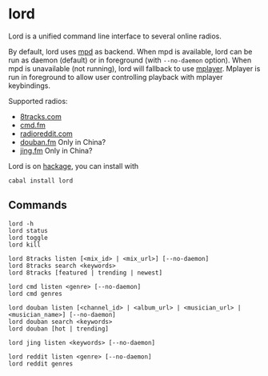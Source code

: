 # lord

Lord is a unified command line interface to several online radios.

By default, lord uses [mpd] as backend.
When mpd is available, lord can be run as daemon (default) or in foreground (with `--no-daemon` option).
When mpd is unavailable (not running), lord will fallback to use [mplayer]. Mplayer is run in foreground to allow user controlling playback with mplayer keybindings.

Supported radios:

- [8tracks.com]
- [cmd.fm]
- [radioreddit.com]
- [douban.fm]  Only in China?
- [jing.fm] Only in China?

Lord is on [hackage](http://hackage.haskell.org/package/lord), you can install with

    cabal install lord

## Commands

```
lord -h
lord status
lord toggle
lord kill

lord 8tracks listen [<mix_id> | <mix_url>] [--no-daemon]
lord 8tracks search <keywords>
lord 8tracks [featured | trending | newest]

lord cmd listen <genre> [--no-daemon]
lord cmd genres

lord douban listen [<channel_id> | <album_url> | <musician_url> | <musician_name>] [--no-daemon]
lord douban search <keywords>
lord douban [hot | trending]

lord jing listen <keywords> [--no-daemon]

lord reddit listen <genre> [--no-daemon]
lord reddit genres
```

[8tracks.com]: http://8tracks.com
[cmd.fm]: http://cmd.fm
[radioreddit.com]: http://radioreddit.com
[douban.fm]: http://douban.fm
[jing.fm]: http://jing.fm
[MPD]: http://musicpd.org/
[mplayer]: http://www.mplayerhq.hu/
